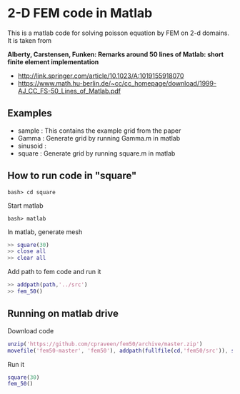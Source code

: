 # 2-D FEM code in Matlab

This is a matlab code for solving poisson equation by FEM on 2-d domains. It is taken from

**Alberty, Carstensen, Funken: Remarks around 50 lines of Matlab: short finite element implementation**

* http://link.springer.com/article/10.1023/A:1019155918070
* https://www.math.hu-berlin.de/~cc/cc_homepage/download/1999-AJ_CC_FS-50_Lines_of_Matlab.pdf

## Examples

* sample   : This contains the example grid from the paper
* Gamma    : Generate grid by running Gamma.m in matlab
* sinusoid :
* square   : Generate grid by running square.m in matlab

## How to run code in "square"

```shell
bash> cd square
```

Start matlab

```shell
bash> matlab
```

In matlab, generate mesh

```matlab
>> square(30)
>> close all
>> clear all
```

Add path to fem code and run it

```matlab
>> addpath(path,'../src')
>> fem_50()
```

## Running on matlab drive

Download code

```matlab
unzip('https://github.com/cpraveen/fem50/archive/master.zip')
movefile('fem50-master', 'fem50'), addpath(fullfile(cd,'fem50/src')), savepath
```

Run it

```matlab
square(30)
fem_50()
```
